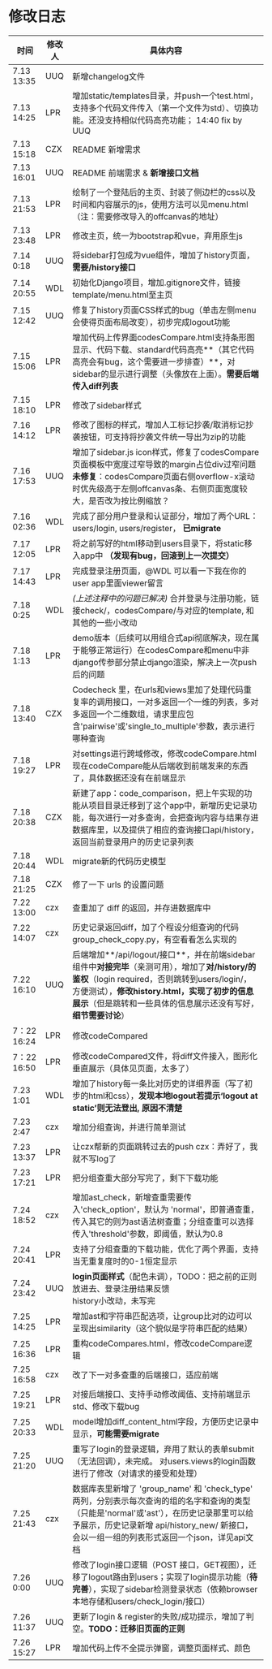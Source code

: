 # 修改日志

| 时间          | 修改人 | 具体内容                                                                                                                                                                          |
|-------------|-----|-------------------------------------------------------------------------------------------------------------------------------------------------------------------------------|
| 7.13  13:35 | UUQ | 新增changelog文件                                                                                                                                                                 |
| 7.13  14:25 | LPR | 增加static/templates目录，并push一个test.html，支持多个代码文件传入（第一个文件为std）、切换功能。还没支持相似代码高亮功能； 14:40 fix by UUQ                                                                               |
| 7.13 15:18  | CZX | README 新增需求                                                                                                                                                                   |
| 7.13 16:01  | UUQ | README 前端需求 & **新增接口文档**                                                                                                                                                      |
| 7.13 21:53  | LPR | 绘制了一个登陆后的主页、封装了侧边栏的css以及时间和内容展示的js，使用方法可以见menu.html（注：需要修改导入的offcanvas的地址）                                                                                                    |
| 7.13 23:48  | LPR | 修改主页，统一为bootstrap和vue，弃用原生js                                                                                                                                                  |
| 7.14   0:18 | UUQ | 将sidebar打包成为vue组件，增加了history页面，**需要/history接口**                                                                                                                               |
| 7.14 20:55  | WDL | 初始化Django项目，增加.gitignore文件，链接template/menu.html至主页                                                                                                                            |
| 7.15 12:42  | UUQ | 修复了history页面CSS样式的bug（单击左侧menu会使得页面布局改变），初步完成logout功能                                                                                                                         |
| 7.15 15:06  | LPR | 增加代码上传界面codesCompare.html支持条形图显示、代码下载、standard代码高亮**（其它代码高亮会有bug，这个需要进一步排查）**，对sidebar的显示进行调整（头像放在上面）。**需要后端传入diff列表**                                                        |
| 7.15 18:10  | LPR | 修改了sidebar样式                                                                                                                                                                  |
| 7.16 14:12  | LPR | 修改了图标的样式，增加人工标记抄袭/取消标记抄袭按钮，可支持将抄袭文件统一导出为zip的功能                                                                                                                                |
| 7.16 17:53  | UUQ | 增加了sidebar.js icon样式，修复了codesCompare页面模板中宽度过窄导致的margin占位div过窄问题<br>**未修复**：codesCompare页面右侧overflow-x滚动时优先级高于左侧offcanvas条、右侧页面宽度较大，是否改为按比例缩放？                                 |
| 7.16 02:36  | WDL | 完成了部分用户登录和认证部分，增加了两个URL：users/login, users/register， **已migrate**                                                                                                             |
| 7.17 12:05  | LPR | 将之前写好的html移动到users目录下，将static移入app中 **（发现有bug，回滚到上一次提交）**                                                                                                                     |
| 7.17 14:43  | LPR | 完成登录注册页面，@WDL 可以看一下我在你的user app里面viewer留言                                                                                                                                     |
| 7.18  0:25  | WDL | _(上述注释中的问题已解决)_ 合并登录与注册功能，链接check/，codesCompare/与对应的template, 和其他的一些小改动                                                                                                       |
| 7.18  1:13  | LPR | demo版本（后续可以用组合式api彻底解决，现在属于能够正常运行）在codesCompare和menu中非django传参部分禁止django渲染，解决上一次push后的问题                                                                                      |
| 7.18  13:40 | CZX | Codecheck 里，在urls和views里加了处理代码重复率的调用接口，一对多返回一个一维的列表，多对多返回一个二维数组，请求里应包含'pairwise'或'single_to_multiple'参数，表示进行哪种查询                                                              |
| 7.18 19:27  | LPR | 对settings进行跨域修改，修改codeCompare.html 现在codeCompare能从后端收到前端发来的东西了，具体数据还没有在前端显示                                                                                                   |
| 7.18 20:38  | CZX | 新建了app：code_comparison，把上午实现的功能从项目目录迁移到了这个app中，新增历史记录功能，每次进行一对多查询，会把查询内容与结果存进数据库里，以及提供了相应的查询接口api/history，返回当前登录用户的历史记录列表                                                     |
| 7.18 20:44  | WDL | migrate新的代码历史模型                                                                                                                                                               |
| 7.18 21:25  | CZX | 修了一下 urls 的设置问题                                                                                                                                                               |
| 7.22 13:00  | czx | 查重加了 diff 的返回，并存进数据库中                                                                                                                                                         |
| 7.22 14:07  | czx | 历史记录返回diff，加了个程设分组查询的代码 group_check_copy.py，有空看看怎么实现的                                                                                                                         |
| 7.22 16:10  | UUQ | 后端增加**/api/logout/接口**，并在前端sidebar组件中**对接完毕**（亲测可用），增加了**对/history/的鉴权**（login required，否则跳转到users/login/，方便测试），**修改history.html，实现了初步的信息展示**（但是跳转和一些具体的信息展示还没有写好，**细节需要讨论**） |
| 7：22 16:24  | LPR | 修改codeCompared                                                                                                                                                                |
| 7：22 16:50  | LPR | 修改codeCompared文件，将diff文件接入，图形化垂直展示（具体见页面，太多了）                                                                                                                                 |
| 7.23 1:01   | WDL | 增加了history每一条比对历史的详细界面（写了初步的html和css），**发现本地logout若提示‘logout at static’则无法登出, 原因不清楚**                                                                                         |
| 7.23 2:47   | czx | 增加分组查询，并进行简单测试                                                                                                                                                                |
| 7.23 13:37  | LPR | 让czx帮新的页面跳转过去的push czx：弄好了，我就不写log了                                                                                                                                           |
| 7.23 17:21  | LPR | 把分组查重大部分写完了，剩下下载功能                                                                                                                                                            |
| 7.24 18:52  | czx | 增加ast_check，新增查重需要传入'check_option'，默认为 'normal'，即普通查重，传入其它的则为ast语法树查重；分组查重可以选择传入'threshold'参数，即阈值，默认为0.8                                                                      |
| 7.24 20:41  | LPR | 支持了分组查重的下载功能，优化了两个界面，支持当无重复度时的0-1恒定显示                                                                                                                                         |
| 7.24 23:42  | UUQ | **login页面样式**（配色未调），TODO：把之前的正则放进去、登录注册结果反馈<br> history小改动，未写完                                                                                                                |
| 7.25 14:25  | LPR | 增加ast和字符串匹配选项，让group比对的边可以呈现出similarity（这个貌似是字符串匹配的结果）                                                                                                                        |
| 7.25 16:36  | LPR | 重构codeCompares.html，修改codeCompare逻辑                                                                                                                                           |
| 7.25 16:58  | czx | 改了下一对多查重的后端接口，适应前端                                                                                                                                                            |
| 7.25 19:21  | LPR | 对接后端接口、支持手动修改阈值、支持前端显示std、修改下载bug                                                                                                                                             |
| 7.25 20:33  | WDL | model增加diff_content_html字段，方便历史记录中显示，**可能需要migrate**                                                                                                                          |
| 7.25 21:20  | UUQ | 重写了login的登录逻辑，弃用了默认的表单submit（无法回调），未完成。 对users.views的login函数进行了修改（对请求的接受和处理）                                                                                                  |
| 7.25 21:43  | czx | 数据库表里新增了 'group_name' 和 'check_type' 两列，分别表示每次查询的组的名字和查询的类型（只能是'normal'或'ast'），在历史记录那里可以给予展示，历史记录新增 api/history_new/ 新接口，会以一组一组的列表形式返回一个json，详见api文档                          |
| 7.26 0:00   | UUQ | 修改了login接口逻辑（POST 接口，GET视图），迁移了logout路由到users；实现了login提示功能（**待完善**），实现了sidebar检测登录状态（依赖browser本地存储和users/check_login/接口）                                                      |
| 7.26 11:37  | UUQ | 更新了login & register的失败/成功提示，增加了判空。**TODO：迁移旧页面的正则**                                                                                                                           |
| 7.26 15:27  | LPR | 增加代码上传不全提示弹窗，调整页面样式、颜色                                                                                                                                                        |